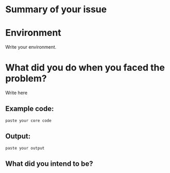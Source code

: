 # Summary of your issue

# Environment

Write your environment.

# What did you do when you faced the problem?

Write here

## Example code:

<!-- ↓do not remove ``` please!!! -->
```
paste your core code

```


## Output:

<!-- ↓do not remove ``` please!!! -->
```
paste your output
```

## What did you intend to be?

